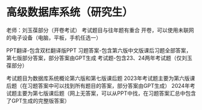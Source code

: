 # 高级数据库系统（研究生）

老师：刘玉葆部分（开卷考试）
考试题目与往年题有重合
开卷，可以使用未联网的电子设备（电脑，平板，手机任选一）

PPT翻译-包含双栏翻译版PPT
习题答案-包含第六版中文版课后习题全部答案，第七版部分答案，部分答案由GPT生成
考试题-包含23、24两年考试题（仅刘玉葆部分）

考试题目为数据库系统概论第六版和第七版课后题
2023年考试题主要为第六版课后题（在习题答案中可以找到所有题目的答案，部分答案由GPT生成）
2024年考试题主要为第七版课后题（网上无答案，可以从PPT中找，在习题答案汇总中包含了GPT生成的完整版答案）
